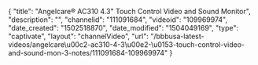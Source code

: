 {
    "title": "Angelcare&reg; AC310 4.3&quot; Touch Control Video and Sound Monitor",
    "description": "",
    "channelid": "111091684",
    "videoid": "109969974",
    "date_created": "1502518870",
    "date_modified": "1504049169",
    "type": "captivate",
    "layout": "channelVideo",
    "url": "\/bbbusa-latest-videos\/angelcare\u00c2-ac310-4-3\u00e2-\u0153-touch-control-video-and-sound-mon-3-notes\/111091684-109969974"
}